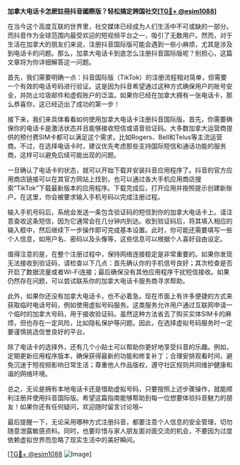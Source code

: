 **加拿大电话卡怎麽註冊抖音國際版？轻松搞定跨国社交[[TG💪+ @esim1088](https://t.me/s/esim1088)]**

在当今这个高度互联的世界里，社交媒体已经成为人们生活中不可或缺的一部分。而抖音作为全球范围内最受欢迎的短视频平台之一，吸引了无数用户。然而，对于生活在加拿大的朋友们来说，注册抖音国际版可能会遇到一些小麻烦，尤其是涉及到电话卡的问题。那么，加拿大电话卡到底怎么注册抖音国际版呢？别担心，这篇文章将为你详细解答这一问题。

首先，我们需要明确一点：抖音国际版（TikTok）的注册流程相对简单，但需要一个有效的电话号码进行验证。这是因为抖音希望通过这种方式确保用户的账号安全，并防止垃圾邮件和虚假账户的泛滥。如果你已经在加拿大拥有一张电话卡，那么恭喜你，这已经迈出了成功的第一步！

接下来，我们来具体看看如何使用加拿大电话卡注册抖音国际版。首先，你需要确保你的电话卡是激活状态并且能够接收短信或语音验证码。大多数加拿大运营商提供的预付费SIM卡都可以满足这个需求，比如Rogers、Bell和Telus等主流运营商。不过，在选择电话卡时，建议优先考虑那些支持国际短信和通话功能的服务商，这样可以避免后续可能出现的问题。

一旦确认了电话卡的状态，就可以开始下载并安装抖音应用程序了。抖音的官方应用商店链接可以在其官方网站上找到，也可以通过各大手机应用商店搜索“TikTok”下载最新版本的应用程序。下载完成后，打开应用并按照提示创建新账户。在这里，你会被要求输入手机号码以完成注册过程。

输入手机号码后，系统会发送一条包含验证码的短信到你的加拿大电话卡上。请注意查收这条短信，因为它通常会在几分钟内到达。收到验证码后，将其填入相应的输入框中，然后继续下一步操作即可完成基本设置。此时，你可能还需要填写一些个人信息，如用户名、密码以及头像等，这些信息可以根据个人喜好自由设定。

值得注意的是，在整个注册过程中，保持网络连接稳定是非常重要的。如果你发现无法接收到验证码，请检查以下几点：首先确认你的手机信号良好；其次检查是否开启了数据流量或者Wi-Fi连接；最后确保没有其他应用程序干扰短信接收。如果仍然存在问题，可以尝试联系你的加拿大电话卡服务商寻求帮助。

此外，如果你还没有加拿大电话卡，也不必着急。现在市面上有许多便捷的方式来获取临时电话号码，例如使用虚拟号码服务。这类服务允许用户通过互联网申请一个临时的加拿大号码，用于接收验证码。虽然这种方法省去了购买实体SIM卡的麻烦，但也存在一定风险，比如隐私保护等问题。因此，在选择虚拟号码服务时一定要谨慎挑选信誉良好的平台。

除了电话卡的选择外，还有几个小贴士可以帮助你更好地享受抖音的乐趣。例如，定期更新应用程序版本，确保获得最新的功能和修复补丁；合理安排观看时间，避免沉迷于短视频影响日常生活；尊重他人作品版权，遵守社区规则共同维护健康和谐的网络环境。

总之，无论是拥有本地电话卡还是借助虚拟号码，只要按照上述步骤操作，就能顺利注册并使用抖音国际版。希望这篇指南能够帮助到每一位想要体验抖音魅力的朋友！如果你还有任何疑问，欢迎随时留言讨论哦~

最后提醒一下，无论采用哪种方式注册抖音，都要注意个人信息的安全管理，切勿随意泄露敏感资料。同时，也要珍惜与家人朋友面对面交流的机会，不要因为过度依赖虚拟世界而忽略了现实生活中的美好瞬间。

[[TG💪+ @esim1088](https://t.me/s/esim1088) ![Image](https://i.postimg.cc/4NQfJmqS/Snipaste-2025-05-13-00-14-12.png)]